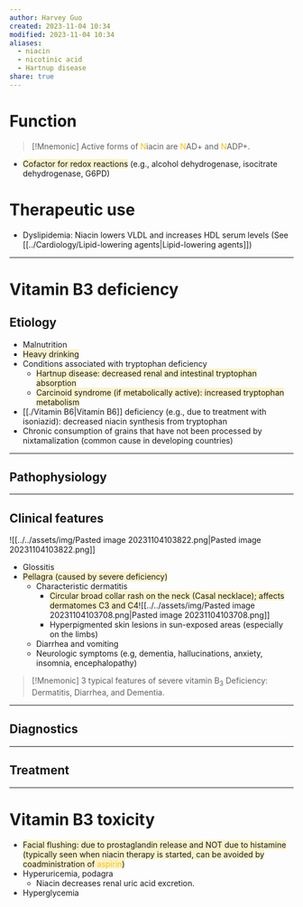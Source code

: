 ```yaml
---
author: Harvey Guo
created: 2023-11-04 10:34
modified: 2023-11-04 10:34
aliases:
  - niacin
  - nicotinic acid
  - Hartnup disease
share: true
---
```


# Function
>[!Mnemonic] 
>Active forms of <font color="#ffc000">N</font>iacin are <font color="#ffc000">N</font>AD+ and <font color="#ffc000">N</font>ADP+.
- <span style="background:rgba(240, 200, 0, 0.2)">Cofactor for redox reactions</span> (e.g., alcohol dehydrogenase, isocitrate dehydrogenase, G6PD)
# Therapeutic use
- Dyslipidemia: Niacin lowers VLDL and increases HDL serum levels (See [[../Cardiology/Lipid-lowering agents|Lipid-lowering agents]])

---
# Vitamin B3 deficiency
## Etiology
- Malnutrition
- <span style="background:rgba(240, 200, 0, 0.2)">Heavy drinking</span>
- Conditions associated with tryptophan deficiency
	- <span style="background:rgba(240, 200, 0, 0.2)">Hartnup disease: decreased renal and intestinal tryptophan absorption</span>
	- <span style="background:rgba(240, 200, 0, 0.2)">Carcinoid syndrome (if metabolically active): increased tryptophan metabolism</span>
- [[./Vitamin B6|Vitamin B6]] deficiency (e.g., due to treatment with isoniazid): decreased niacin synthesis from tryptophan
- Chronic consumption of grains that have not been processed by nixtamalization (common cause in developing countries)

---
## Pathophysiology


---
## Clinical features
![[../../assets/img/Pasted image 20231104103822.png|Pasted image 20231104103822.png]]
- Glossitis
- <span style="background:rgba(240, 200, 0, 0.2)">Pellagra (caused by severe deficiency)</span>
	- Characteristic dermatitis
		- <span style="background:rgba(240, 200, 0, 0.2)">Circular broad collar rash on the neck (Casal necklace); affects dermatomes C3 and C4</span>![[../../assets/img/Pasted image 20231104103708.png|Pasted image 20231104103708.png]]
		- Hyperpigmented skin lesions in sun-exposed areas (especially on the limbs) 
	- Diarrhea and vomiting
	- Neurologic symptoms (e.g, dementia, hallucinations, anxiety, insomnia, encephalopathy)

>[!Mnemonic] 
>3 typical features of severe vitamin B<sub>3</sub> Deficiency: Dermatitis, Diarrhea, and Dementia.

---
## Diagnostics


---
## Treatment


---
# Vitamin B3 toxicity
- <span style="background:rgba(240, 200, 0, 0.2)">Facial flushing: due to prostaglandin release and NOT due to histamine (typically seen when niacin therapy is started, can be avoided by coadministration of <font color="#ffc000">aspirin</font>)</span>
- Hyperuricemia, podagra 
	- Niacin decreases renal uric acid excretion.
- Hyperglycemia
